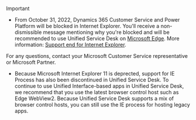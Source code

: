 >[!Important]
> - From October 31, 2022, Dynamics 365 Customer Service and Power Platform will be blocked in Internet Explorer. You'll receive a non-dismissible message mentioning why you're blocked and will be recommended to use Unified Service Desk on [Microsoft Edge](https://www.microsoft.com/edge). More information: [Support end for Internet Explorer](../power-platform/admin/support-end-internet-explorer.md). <br>
>
> For any questions, contact your Microsoft Customer Service representative or Microsoft Partner.
> - Because Microsoft Internet Explorer 11 is deprected, support for IE Process has also been discontinued in Unified Service Desk. To continue to use Unified Interface-based apps in Unified Service Desk, we recommend that you use the latest browser control host such as Edge WebView2. Because Unified Service Desk supports a mix of browser control hosts, you can still use the IE process for hosting legacy apps.